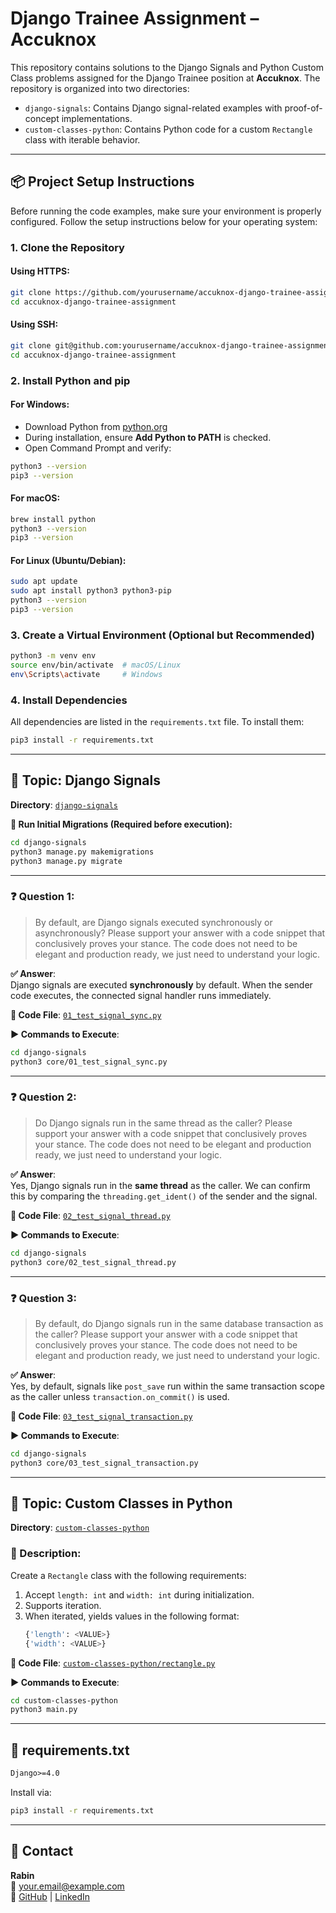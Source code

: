# Django Trainee Assignment – Accuknox

This repository contains solutions to the Django Signals and Python Custom Class problems assigned for the Django Trainee position at **Accuknox**. The repository is organized into two directories:

- `django-signals`: Contains Django signal-related examples with proof-of-concept implementations.
- `custom-classes-python`: Contains Python code for a custom `Rectangle` class with iterable behavior.

---

## 📦 Project Setup Instructions

Before running the code examples, make sure your environment is properly configured. Follow the setup instructions below for your operating system:

### 1. Clone the Repository

#### Using HTTPS:
```bash
git clone https://github.com/yourusername/accuknox-django-trainee-assignment.git
cd accuknox-django-trainee-assignment
```

#### Using SSH:
```bash
git clone git@github.com:yourusername/accuknox-django-trainee-assignment.git
cd accuknox-django-trainee-assignment
```

### 2. Install Python and pip

#### For **Windows**:
- Download Python from [python.org](https://www.python.org/downloads/)
- During installation, ensure **Add Python to PATH** is checked.
- Open Command Prompt and verify:
```bash
python3 --version
pip3 --version
```

#### For **macOS**:
```bash
brew install python
python3 --version
pip3 --version
```

#### For **Linux (Ubuntu/Debian)**:
```bash
sudo apt update
sudo apt install python3 python3-pip
python3 --version
pip3 --version
```

### 3. Create a Virtual Environment (Optional but Recommended)

```bash
python3 -m venv env
source env/bin/activate  # macOS/Linux
env\Scripts\activate     # Windows
```

### 4. Install Dependencies

All dependencies are listed in the `requirements.txt` file. To install them:

```bash
pip3 install -r requirements.txt
```

---

## 🧹 Topic: Django Signals

**Directory**: [`django-signals`](./django-signals)

**🔧 Run Initial Migrations (Required before execution):**
```bash
cd django-signals
python3 manage.py makemigrations
python3 manage.py migrate
```
---
### ❓ Question 1:
> By default, are Django signals executed synchronously or asynchronously? Please support your answer with a code snippet that conclusively proves your stance. The code does not need to be elegant and production ready, we just need to understand your logic.

**✅ Answer**:  
Django signals are executed **synchronously** by default. When the sender code executes, the connected signal handler runs immediately.

**📂 Code File**: [`01_test_signal_sync.py`](./django-signals/core/01_test_signal_sync.py)

**▶️ Commands to Execute**:
```bash
cd django-signals
python3 core/01_test_signal_sync.py
```

---

### ❓ Question 2:
> Do Django signals run in the same thread as the caller? Please support your answer with a code snippet that conclusively proves your stance. The code does not need to be elegant and production ready, we just need to understand your logic.

**✅ Answer**:  
Yes, Django signals run in the **same thread** as the caller. We can confirm this by comparing the `threading.get_ident()` of the sender and the signal.

**📂 Code File**: [`02_test_signal_thread.py`](./django-signals/core/02_test_signal_thread.py)

**▶️ Commands to Execute**:
```bash
cd django-signals
python3 core/02_test_signal_thread.py
```

---

### ❓ Question 3:
> By default, do Django signals run in the same database transaction as the caller? Please support your answer with a code snippet that conclusively proves your stance. The code does not need to be elegant and production ready, we just need to understand your logic.

**✅ Answer**:  
Yes, by default, signals like `post_save` run within the same transaction scope as the caller unless `transaction.on_commit()` is used.

**📂 Code File**: [`03_test_signal_transaction.py`](./django-signals/core/03_test_signal_transaction.py)

**▶️ Commands to Execute**:
```bash
cd django-signals
python3 core/03_test_signal_transaction.py
```

---

## 📆 Topic: Custom Classes in Python

**Directory**: [`custom-classes-python`](./custom-classes-python)

### 🔮 Description:
Create a `Rectangle` class with the following requirements:
1. Accept `length: int` and `width: int` during initialization.
2. Supports iteration.
3. When iterated, yields values in the following format:
   ```python
   {'length': <VALUE>}
   {'width': <VALUE>}
   ```

**📂 Code File**: [`custom-classes-python/rectangle.py`](./custom-classes-python/rectangle.py)

**▶️ Commands to Execute**:
```bash
cd custom-classes-python
python3 main.py
```

---

## 📄 requirements.txt

```txt
Django>=4.0
```

Install via:
```bash
pip3 install -r requirements.txt
```

---

## 📨 Contact

**Rabin**  
📧 your.email@example.com  
👤 [GitHub](https://github.com/yourusername) | [LinkedIn](https://linkedin.com/in/yourprofile)

